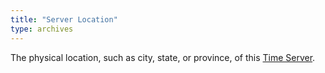 ```yaml
---
title: "Server Location"
type: archives
---
```


The physical location, such as city, state, or province, of this [Time Server](/support/servers/timeserver). 